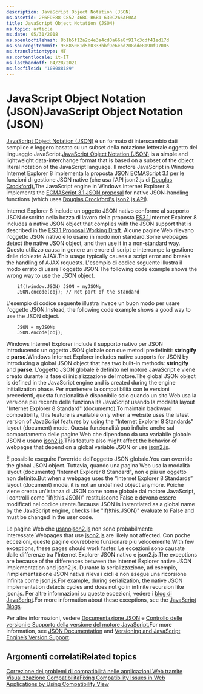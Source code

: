 ```yaml
---
description: JavaScript Object Notation (JSON)
ms.assetid: 2F6FDE88-C852-46BC-B6B1-630C266AF0AA
title: JavaScript Object Notation (JSON)
ms.topic: article
ms.date: 05/31/2018
ms.openlocfilehash: 8b1b5f12a2c4e3a4cd0a66a8f917c3cdf41ed17d
ms.sourcegitcommit: 95685061d5b0333bbf9e6ebd208dde8190f97005
ms.translationtype: MT
ms.contentlocale: it-IT
ms.lasthandoff: 04/28/2021
ms.locfileid: "108088189"
---
```

# <a name="javascript-object-notation-json"></a><span data-ttu-id="5403e-103">JavaScript Object Notation (JSON)</span><span class="sxs-lookup"><span data-stu-id="5403e-103">JavaScript Object Notation (JSON)</span></span>

<span data-ttu-id="5403e-104">[JavaScript Object Notation (JSON)](https://www.json.org/) è un formato di interscambio dati semplice e leggero basato su un subset della notazione letterale oggetto del linguaggio JavaScript.</span><span class="sxs-lookup"><span data-stu-id="5403e-104">[JavaScript Object Notation (JSON)](https://www.json.org/) is a simple and lightweight data-interchange format that is based on a subset of the object literal notation of the JavaScript language.</span></span> <span data-ttu-id="5403e-105">Il motore JavaScript in Windows Internet Explorer 8 implementa la proposta [JSON ECMAScript 3.1](https://www.ecma-international.org/) per le funzioni di gestione JSON native (che usa l'API json2.js di [Douglas Crockford).](https://github.com/douglascrockford/JSON-js/blob/master/json2.js)</span><span class="sxs-lookup"><span data-stu-id="5403e-105">The JavaScript engine in Windows Internet Explorer 8 implements the [ECMAScript 3.1 JSON proposal](https://www.ecma-international.org/) for native JSON-handling functions (which uses [Douglas Crockford's json2.js API](https://github.com/douglascrockford/JSON-js/blob/master/json2.js)).</span></span>

<span data-ttu-id="5403e-106">Internet Explorer 8 include un oggetto JSON nativo conforme al supporto JSON descritto nella bozza di lavoro della proposta [ES3.1.](https://www.ecma-international.org/)</span><span class="sxs-lookup"><span data-stu-id="5403e-106">Internet Explorer 8 includes a native JSON object that complies with the JSON support that is described in the [ES3.1 Proposal Working Draft](https://www.ecma-international.org/).</span></span> <span data-ttu-id="5403e-107">Alcune pagine Web rilevano l'oggetto JSON nativo e lo usano in modo non standard.</span><span class="sxs-lookup"><span data-stu-id="5403e-107">Some webpages detect the native JSON object, and then use it in a non-standard way.</span></span> <span data-ttu-id="5403e-108">Questo utilizzo causa in genere un errore di script e interrompe la gestione delle richieste AJAX.</span><span class="sxs-lookup"><span data-stu-id="5403e-108">This usage typically causes a script error and breaks the handling of AJAX requests.</span></span> <span data-ttu-id="5403e-109">L'esempio di codice seguente illustra il modo errato di usare l'oggetto JSON.</span><span class="sxs-lookup"><span data-stu-id="5403e-109">The following code example shows the wrong way to use the JSON object.</span></span>


```JScript
    if(!window.JSON) JSON = myJSON; 
    JSON.encode(obj); // Not part of the standard
```



<span data-ttu-id="5403e-110">L'esempio di codice seguente illustra invece un buon modo per usare l'oggetto JSON.</span><span class="sxs-lookup"><span data-stu-id="5403e-110">Instead, the following code example shows a good way to use the JSON object.</span></span>


```JScript
    JSON = myJSON; 
    JSON.encode(obj);
```



<span data-ttu-id="5403e-111">Windows Internet Explorer include il supporto nativo per JSON introducendo un oggetto JSON globale con due metodi predefiniti: **stringify** e **parse.**</span><span class="sxs-lookup"><span data-stu-id="5403e-111">Windows Internet Explorer includes native supports for JSON by introducing a global JSON object that has two built-in methods: **stringify** and **parse**.</span></span> <span data-ttu-id="5403e-112">L'oggetto JSON globale è definito nel motore JavaScript e viene creato durante la fase di inizializzazione del motore.</span><span class="sxs-lookup"><span data-stu-id="5403e-112">The global JSON object is defined in the JavaScript engine and is created during the engine initialization phase.</span></span> <span data-ttu-id="5403e-113">Per mantenere la compatibilità con le versioni precedenti, questa funzionalità è disponibile solo quando un sito Web usa la versione più recente delle funzionalità JavaScript usando la modalità layout "Internet Explorer 8 Standard" (documento).</span><span class="sxs-lookup"><span data-stu-id="5403e-113">To maintain backward compatibility, this feature is available only when a website uses the latest version of JavaScript features by using the "Internet Explorer 8 Standards" layout (document) mode.</span></span> <span data-ttu-id="5403e-114">Questa funzionalità può influire anche sul comportamento delle pagine Web che dipendono da una variabile globale JSON o usano [json2.js](https://github.com/douglascrockford/JSON-js/blob/master/json2.js).</span><span class="sxs-lookup"><span data-stu-id="5403e-114">This feature also might affect the behavior of webpages that depend on a global variable JSON or use [json2.js](https://github.com/douglascrockford/JSON-js/blob/master/json2.js).</span></span>

<span data-ttu-id="5403e-115">È possibile eseguire l'override dell'oggetto JSON globale.</span><span class="sxs-lookup"><span data-stu-id="5403e-115">You can override the global JSON object.</span></span> <span data-ttu-id="5403e-116">Tuttavia, quando una pagina Web usa la modalità layout (documento) "Internet Explorer 8 Standard", non è più un oggetto non definito.</span><span class="sxs-lookup"><span data-stu-id="5403e-116">But when a webpage uses the “Internet Explorer 8 Standards” layout (document) mode, it is not an undefined object anymore.</span></span> <span data-ttu-id="5403e-117">Poiché viene creata un'istanza di JSON come nome globale dal motore JavaScript, i controlli come "if(!this.JSON)" restituiscono False e devono essere modificati nel codice utente.</span><span class="sxs-lookup"><span data-stu-id="5403e-117">Because JSON is instantiated as a global name by the JavaScript engine, checks like "if(!this.JSON)" evaluate to False and must be changed in the user code.</span></span>

<span data-ttu-id="5403e-118">Le pagine Web che [ usanojson2.js](https://github.com/douglascrockford/JSON-js/blob/master/json2.js) non sono probabilmente interessate.</span><span class="sxs-lookup"><span data-stu-id="5403e-118">Webpages that use [json2.js](https://github.com/douglascrockford/JSON-js/blob/master/json2.js) are likely not affected.</span></span> <span data-ttu-id="5403e-119">Con poche eccezioni, queste pagine dovrebbero funzionare più velocemente.</span><span class="sxs-lookup"><span data-stu-id="5403e-119">With few exceptions, these pages should work faster.</span></span> <span data-ttu-id="5403e-120">Le eccezioni sono causate dalle differenze tra l'Internet Explorer JSON nativo e json2.js.</span><span class="sxs-lookup"><span data-stu-id="5403e-120">The exceptions are because of the differences between the Internet Explorer native JSON implementation and json2.js.</span></span> <span data-ttu-id="5403e-121">Durante la serializzazione, ad esempio, l'implementazione JSON nativa rileva i cicli e non esegue una ricorsione infinita come json.js.</span><span class="sxs-lookup"><span data-stu-id="5403e-121">For example, during serialization, the native JSON implementation detects cycles and does not go in infinite recursion like json.js.</span></span> <span data-ttu-id="5403e-122">Per altre informazioni su queste eccezioni, vedere i [blog di JavaScript](/archive/blogs/jscript/).</span><span class="sxs-lookup"><span data-stu-id="5403e-122">For more information about these exceptions, see the [JavaScript Blogs](/archive/blogs/jscript/).</span></span>

<span data-ttu-id="5403e-123">Per altre informazioni, vedere [Documentazione JSON](https://msdn.microsoft.com/library/cc836458(VS.85).aspx) e [Controllo delle versioni e Supporto della versione del motore JavaScript.](https://www.microsoft.com/windows/internet-explorer/readiness/developers-new.aspx)</span><span class="sxs-lookup"><span data-stu-id="5403e-123">For more information, see [JSON Documentation](https://msdn.microsoft.com/library/cc836458(VS.85).aspx) and [Versioning and JavaScript Engine’s Version Support](https://www.microsoft.com/windows/internet-explorer/readiness/developers-new.aspx).</span></span>

## <a name="related-topics"></a><span data-ttu-id="5403e-124">Argomenti correlati</span><span class="sxs-lookup"><span data-stu-id="5403e-124">Related topics</span></span>

<dl> <dt>

[<span data-ttu-id="5403e-125">Correzione dei problemi di compatibilità nelle applicazioni Web tramite Visualizzazione Compatibilità</span><span class="sxs-lookup"><span data-stu-id="5403e-125">Fixing Compatibility Issues in Web Applications by Using Compatibility View</span></span>](remediating-web-applications-and-add-ons.md)
</dt> </dl>

 

 
